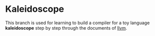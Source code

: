 # Kaleidoscope
This branch is used for learning to build a compiler for a toy language **kaleidoscope** step by step through the documents of [llvm](http://llvm.org/docs/tutorial/).

